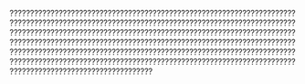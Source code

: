 ???????????????????????????????????????????????????????????????????????????????????????????????????????????????????????????????????????????????????????????????????????????????????????????????????????????????????????????????????????????????????????????????????????????????????????????????????????????????????????????????????????????????????????????????????????????????????????????????????????????????????????????????????????????????????????????????????????